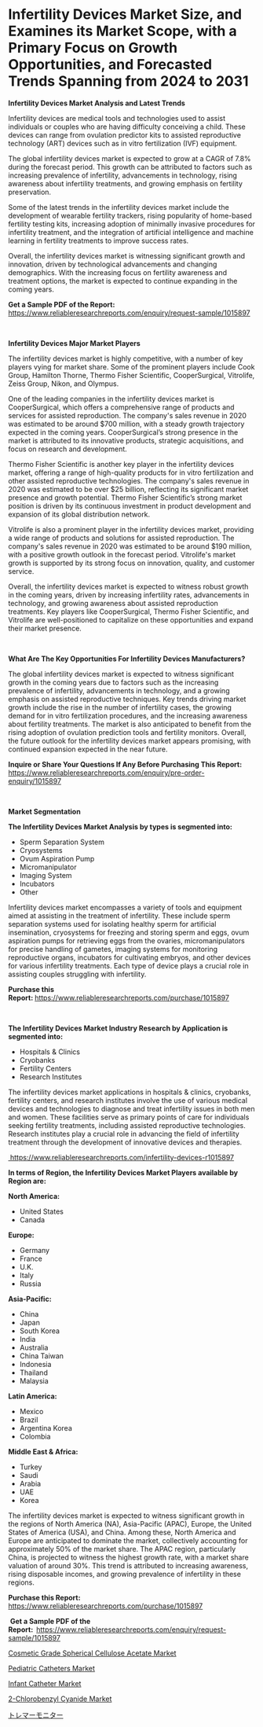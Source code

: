 <p><h1>Infertility Devices Market Size, and Examines its Market Scope, with a Primary Focus on Growth Opportunities, and Forecasted Trends Spanning from 2024 to 2031</h1></p><p><strong>Infertility Devices Market Analysis and Latest Trends</strong></p>
<p><p>Infertility devices are medical tools and technologies used to assist individuals or couples who are having difficulty conceiving a child. These devices can range from ovulation predictor kits to assisted reproductive technology (ART) devices such as in vitro fertilization (IVF) equipment.</p><p>The global infertility devices market is expected to grow at a CAGR of 7.8% during the forecast period. This growth can be attributed to factors such as increasing prevalence of infertility, advancements in technology, rising awareness about infertility treatments, and growing emphasis on fertility preservation.</p><p>Some of the latest trends in the infertility devices market include the development of wearable fertility trackers, rising popularity of home-based fertility testing kits, increasing adoption of minimally invasive procedures for infertility treatment, and the integration of artificial intelligence and machine learning in fertility treatments to improve success rates.</p><p>Overall, the infertility devices market is witnessing significant growth and innovation, driven by technological advancements and changing demographics. With the increasing focus on fertility awareness and treatment options, the market is expected to continue expanding in the coming years.</p></p>
<p><strong>Get a Sample PDF of the Report:&nbsp;</strong> <a href="https://www.reliableresearchreports.com/enquiry/request-sample/1015897">https://www.reliableresearchreports.com/enquiry/request-sample/1015897</a></p>
<p>&nbsp;</p>
<p><strong>Infertility Devices Major Market Players</strong></p>
<p><p>The infertility devices market is highly competitive, with a number of key players vying for market share. Some of the prominent players include Cook Group, Hamilton Thorne, Thermo Fisher Scientific, CooperSurgical, Vitrolife, Zeiss Group, Nikon, and Olympus.</p><p>One of the leading companies in the infertility devices market is CooperSurgical, which offers a comprehensive range of products and services for assisted reproduction. The company's sales revenue in 2020 was estimated to be around $700 million, with a steady growth trajectory expected in the coming years. CooperSurgical’s strong presence in the market is attributed to its innovative products, strategic acquisitions, and focus on research and development.</p><p>Thermo Fisher Scientific is another key player in the infertility devices market, offering a range of high-quality products for in vitro fertilization and other assisted reproductive technologies. The company's sales revenue in 2020 was estimated to be over $25 billion, reflecting its significant market presence and growth potential. Thermo Fisher Scientific’s strong market position is driven by its continuous investment in product development and expansion of its global distribution network.</p><p>Vitrolife is also a prominent player in the infertility devices market, providing a wide range of products and solutions for assisted reproduction. The company's sales revenue in 2020 was estimated to be around $190 million, with a positive growth outlook in the forecast period. Vitrolife's market growth is supported by its strong focus on innovation, quality, and customer service.</p><p>Overall, the infertility devices market is expected to witness robust growth in the coming years, driven by increasing infertility rates, advancements in technology, and growing awareness about assisted reproduction treatments. Key players like CooperSurgical, Thermo Fisher Scientific, and Vitrolife are well-positioned to capitalize on these opportunities and expand their market presence.</p></p>
<p>&nbsp;</p>
<p><strong>What Are The Key Opportunities For Infertility Devices Manufacturers?</strong></p>
<p><p>The global infertility devices market is expected to witness significant growth in the coming years due to factors such as the increasing prevalence of infertility, advancements in technology, and a growing emphasis on assisted reproductive techniques. Key trends driving market growth include the rise in the number of infertility cases, the growing demand for in vitro fertilization procedures, and the increasing awareness about fertility treatments. The market is also anticipated to benefit from the rising adoption of ovulation prediction tools and fertility monitors. Overall, the future outlook for the infertility devices market appears promising, with continued expansion expected in the near future.</p></p>
<p><strong>Inquire or Share Your Questions If Any Before Purchasing This Report:</strong> <a href="https://www.reliableresearchreports.com/enquiry/pre-order-enquiry/1015897">https://www.reliableresearchreports.com/enquiry/pre-order-enquiry/1015897</a></p>
<p>&nbsp;</p>
<p><strong>Market Segmentation</strong></p>
<p><strong>The Infertility Devices Market Analysis by types is segmented into:</strong></p>
<p><ul><li>Sperm Separation System</li><li>Cryosystems</li><li>Ovum Aspiration Pump</li><li>Micromanipulator</li><li>Imaging System</li><li>Incubators</li><li>Other</li></ul></p>
<p><p>Infertility devices market encompasses a variety of tools and equipment aimed at assisting in the treatment of infertility. These include sperm separation systems used for isolating healthy sperm for artificial insemination, cryosystems for freezing and storing sperm and eggs, ovum aspiration pumps for retrieving eggs from the ovaries, micromanipulators for precise handling of gametes, imaging systems for monitoring reproductive organs, incubators for cultivating embryos, and other devices for various infertility treatments. Each type of device plays a crucial role in assisting couples struggling with infertility.</p></p>
<p><strong>Purchase this Report:&nbsp;</strong><a href="https://www.reliableresearchreports.com/purchase/1015897">https://www.reliableresearchreports.com/purchase/1015897</a></p>
<p>&nbsp;</p>
<p><strong>The Infertility Devices Market Industry Research by Application is segmented into:</strong></p>
<p><ul><li>Hospitals & Clinics</li><li>Cryobanks</li><li>Fertility Centers</li><li>Research Institutes</li></ul></p>
<p><p>The infertility devices market applications in hospitals & clinics, cryobanks, fertility centers, and research institutes involve the use of various medical devices and technologies to diagnose and treat infertility issues in both men and women. These facilities serve as primary points of care for individuals seeking fertility treatments, including assisted reproductive technologies. Research institutes play a crucial role in advancing the field of infertility treatment through the development of innovative devices and therapies.</p></p>
<p><a href="https://www.reliableresearchreports.com/infertility-devices-r1015897">&nbsp;https://www.reliableresearchreports.com/infertility-devices-r1015897</a></p>
<p><strong>In terms of Region, the Infertility Devices Market Players available by Region are:</strong></p>
<p>
    <p> <strong> North America: </strong>
        <ul>
            <li>United States</li>
            <li>Canada</li>
        </ul>
        </p> 
    <p> <strong> Europe: </strong>
        <ul>
            <li>Germany</li>
            <li>France</li>
            <li>U.K.</li>
            <li>Italy</li>
            <li>Russia</li>
        </ul>
        </p> 
    <p> <strong> Asia-Pacific: </strong>
        <ul>
            <li>China</li>
            <li>Japan</li>
            <li>South Korea</li>
            <li>India</li>
            <li>Australia</li>
            <li>China Taiwan</li>
            <li>Indonesia</li>
            <li>Thailand</li>
            <li>Malaysia</li>
        </ul>
        </p> 
    <p> <strong> Latin America: </strong>
        <ul>
            <li>Mexico</li>
            <li>Brazil</li>
            <li>Argentina Korea</li>
            <li>Colombia</li>
        </ul>
        </p> 
    <p> <strong> Middle East & Africa: </strong>
        <ul>
            <li>Turkey</li>
            <li>Saudi</li>
            <li>Arabia</li>
            <li>UAE</li>
            <li>Korea</li>
        </ul>
    </p>
    </p>
<p><p>The infertility devices market is expected to witness significant growth in the regions of North America (NA), Asia-Pacific (APAC), Europe, the United States of America (USA), and China. Among these, North America and Europe are anticipated to dominate the market, collectively accounting for approximately 50% of the market share. The APAC region, particularly China, is projected to witness the highest growth rate, with a market share valuation of around 30%. This trend is attributed to increasing awareness, rising disposable incomes, and growing prevalence of infertility in these regions.</p></p>
<p><strong>Purchase this Report: </strong><a href="https://www.reliableresearchreports.com/purchase/1015897">https://www.reliableresearchreports.com/purchase/1015897</a></p>
<p>&nbsp;<strong>Get a Sample PDF of the Report:&nbsp;&nbsp;</strong><a href="https://www.reliableresearchreports.com/enquiry/request-sample/1015897">https://www.reliableresearchreports.com/enquiry/request-sample/1015897</a></p>
<p><strong></strong></p>
<p><p><a href="https://issuu.com/reportprime-2/docs/cosmetic-grade-spherical-cellulose-acetate-market-">Cosmetic Grade Spherical Cellulose Acetate Market</a></p><p><a href="https://github.com/gamblestampleyjenny50m5sl6/Market-Research-Report-List-2/blob/main/pediatric-catheters-market.md">Pediatric Catheters Market</a></p><p><a href="https://github.com/nicholepatriciadoylenwnrjr0/Market-Research-Report-List-2/blob/main/infant-catheter-market.md">Infant Catheter Market</a></p><p><a href="https://issuu.com/reportprime-2/docs/2-chlorobenzyl-cyanide-market-size-2030.pptx">2-Chlorobenzyl Cyanide Market</a></p><p><a href="https://medium.com/@samirmayert28/%E3%83%88%E3%83%AC%E3%83%9E%E3%83%BC%E3%83%A2%E3%83%8B%E3%82%BF%E3%83%BC%E5%B8%82%E5%A0%B4%E3%81%AE%E5%88%86%E6%9E%90-%E3%82%B0%E3%83%AD%E3%83%BC%E3%83%90%E3%83%AB%E7%94%A3%E6%A5%AD%E3%81%AE%E5%B1%95%E6%9C%9B%E3%81%A8%E4%BA%88%E6%B8%AC-2024%E5%B9%B4%E3%81%8B%E3%82%892031%E5%B9%B4-5e3c3c91898c">トレマーモニター</a></p></p>